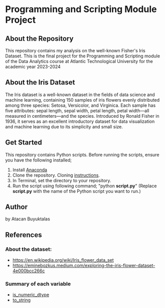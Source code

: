 # Programming and Scripting Module Project


## About the Repository

This repository contains my analysis on the well-known Fisher's Iris Dataset. This is the final project for the Programming and Scripting module of the Data Analytics course at Atlantic Technological University for the academic year 2023-2024

## About the Iris Dataset

The Iris dataset is a well-known dataset in the fields of data science and machine learning, containing 150 samples of iris flowers evenly distributed among three species: Setosa, Versicolor, and Virginica. Each sample has five attributes: sepal length, sepal width, petal length, petal width—all measured in centimeters—and the species. Introduced by Ronald Fisher in 1936, it serves as an excellent introductory dataset for data visualization and machine learning due to its simplicity and small size.

## Get Started
This repository contains Python scripts. Before running the scripts, ensure you have the following installed;

1. Install [Anaconda](https://www.anaconda.com/download)
2. Clone the repository. Cloning [instructions](https://docs.github.com/en/repositories/creating-and-managing-repositories/cloning-a-repository).
3. In Terminal, set the directory to your repository.
4. Run the script using following command; "python **script.py**"
(Replace **script.py** with the name of the Python script you want to run.)

## Author
by Atacan Buyuktalas

## References

### About the dataset:
- https://en.wikipedia.org/wiki/Iris_flower_data_set
- https://eminebozkus.medium.com/exploring-the-iris-flower-dataset-4e000bcc266c

### Summary of each variable
- [is_numeric_dtype](https://pandas.pydata.org/docs/reference/api/pandas.api.types.is_numeric_dtype.html)
- [to_string](https://pandas.pydata.org/docs/reference/api/pandas.DataFrame.to_string.html#pandas.DataFrame.to_string)